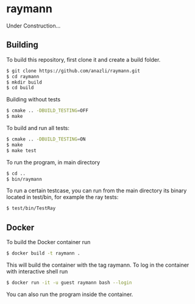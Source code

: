 # raymann
Under Construction...

Building
--------
To build this repository, first clone it and create a build folder.
```bash
$ git clone https://github.com/anazli/raymann.git
$ cd raymann
$ mkdir build
$ cd build
```
Building without tests
```bash
$ cmake .. -DBUILD_TESTING=OFF
$ make
```
To build and run all tests:
```bash
$ cmake .. -DBUILD_TESTING=ON
$ make
$ make test
```
To run the program, in main directory
```bash
$ cd ..
$ bin/raymann
```

To run a certain testcase, you can run from the main directory its binary located in test/bin, for example the ray tests:
```bash
$ test/bin/TestRay
```

Docker
------
To build the Docker container run
```bash
$ docker build -t raymann .
```
This will build the container with the tag raymann.
To log in the container with interactive shell run
```bash
$ docker run -it -u guest raymann bash --login
```
You can also run the program inside the container.

